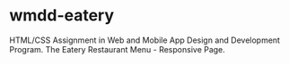 # wmdd-eatery
HTML/CSS Assignment in Web and Mobile App Design and Development Program. The Eatery Restaurant Menu - Responsive Page.
